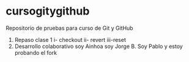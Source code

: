# cursogitygithub
Repositorio de pruebas para curso de Git y GitHub

1) Repaso clase 1
    i-  checkout
    ii- revert
    iii-reset
2) Desarrollo colaborativo 
soy Ainhoa
soy Jorge B.
Soy Pablo y estoy probando el fork
